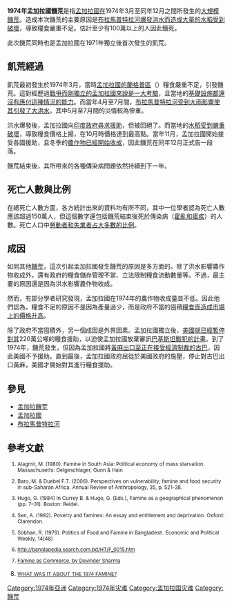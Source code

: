 **1974年孟加拉國饑荒**是指[孟加拉國在](https://zh.wikipedia.org/wiki/孟加拉國 "wikilink")1974年3月至同年12月之間所發生的[大規模饑荒](../Page/饑荒.md "wikilink")。造成本次饑荒的主要原因是[布拉馬普特拉河爆發](https://zh.wikipedia.org/wiki/布拉馬普特拉河 "wikilink")[洪水而造成大量的](../Page/洪水.md "wikilink")[水稻受到破壞](../Page/水稻.md "wikilink")，導致糧食嚴重不足。估計至少有100萬以上的人因此餓死。

此次饑荒同時也是孟加拉國在1971年獨立後首次發生的飢荒。

## 飢荒經過

飢荒最初發生於1974年3月，當時[孟加拉國的](https://zh.wikipedia.org/wiki/孟加拉國 "wikilink")[蘭格普區](https://zh.wikipedia.org/wiki/蘭格普區 "wikilink")（）糧食嚴重不足，引發饑荒。這對經歷過[戰爭而剛獨立的孟加拉國來說是一大考驗](https://zh.wikipedia.org/wiki/孟加拉國解放戰爭 "wikilink")，且當地的[基礎設施都還沒有應付這種情況的能力](https://zh.wikipedia.org/wiki/基礎設施 "wikilink")。而當年4月至7月間，[布拉馬普特拉河受到大雨影響使其引發了大](https://zh.wikipedia.org/wiki/布拉馬普特拉河 "wikilink")[洪水](../Page/洪水.md "wikilink")，其中5月至7月間的災情較為慘重。

洪水爆發後，孟加拉國向[印度政府尋求援助](../Page/印度.md "wikilink")，但被回絕了。而當地的[水稻受到嚴重破壞](../Page/水稻.md "wikilink")，導致糧食價格上揚，在10月時價格達到最高點。當年11月，孟加拉國開始接受各國援助，且冬季的[農作物已經開始收成](https://zh.wikipedia.org/wiki/農作物 "wikilink")，因此饑荒在同年12月正式告一段落。

饑荒結束後，其所帶來的各種傳染病問題依然持續到下一年。

## 死亡人數與比例

在總死亡人數方面，各方統計出來的資料均有所不同，其中一位學者認為死亡人數應該超過150萬人，但這個數字還包括饑荒結束後死於傳染病（[霍亂和](../Page/霍亂.md "wikilink")[瘧疾](https://zh.wikipedia.org/wiki/瘧疾 "wikilink")）的人數。死亡人口中[勞動者和](https://zh.wikipedia.org/wiki/勞動者 "wikilink")[失業者占大多數的比例](../Page/失業.md "wikilink")。

## 成因

如同其他[饑荒](../Page/饑荒.md "wikilink")，這次引起孟加拉國發生饑荒的原因是多方面的。除了洪水影響農作物收成外，還有政府的糧食儲存管理不當、立法限制糧食流動數量等。不過，最主要的原因還是因為洪水影響農作物收成。

然而，有部分學者研究發現，孟加拉國在1974年的農作物收成量並不低。因此他們認為，糧食不足的原因不是因為產量過少，而是政府不當的囤積[糧食而造成市場上的價格升高](https://zh.wikipedia.org/wiki/糧食 "wikilink")。

除了政府不當囤積外，另一個成因是外界因素。孟加拉國獨立後，[美國就已經暫停對其](https://zh.wikipedia.org/wiki/美國 "wikilink")220萬公噸的糧食援助，以迫使孟加拉國放棄審訊[巴基斯坦](../Page/巴基斯坦.md "wikilink")[戰犯的計畫](https://zh.wikipedia.org/wiki/戰犯 "wikilink")。到了1974年，饑荒發生，但因為孟加拉國將[黃麻出口至正在接受](https://zh.wikipedia.org/wiki/黃麻 "wikilink")[經濟制裁的](../Page/經濟制裁.md "wikilink")[古巴](../Page/古巴.md "wikilink")，因此美國不予援助。直到最後，孟加拉國政府屈從於美國政府的施壓，停止對古巴出口黃麻，美國才開始對其進行糧食援助。

## 參見

  - [孟加拉饑荒](https://zh.wikipedia.org/wiki/孟加拉饑荒 "wikilink")
  - [孟加拉國](https://zh.wikipedia.org/wiki/孟加拉國 "wikilink")
  - [布拉馬普特拉河](https://zh.wikipedia.org/wiki/雅魯藏布江 "wikilink")

## 參考文獻

<small>

1.  Alagmir, M. (1980). Famine in South Asia: Political economy of mass
    starvation. Massachusetts: Oelgeschlager, Gunn & Hain

2.  Baro, M. & Duebel F.T. (2006). Perspectives on vulnerability, famine
    and food security in sub-Saharan Africa. Annual Review of
    Anthropology, 35, p. 521-38.

3.  Hugo, G. (1984) In Currey B. & Hugo, G. (Eds.), Famine as a
    geographical phenomenon (pp. 7–31). Boston: Reidel.

4.  Sen, A. (1982). Poverty and famines: An essay and entitlement and
    deprivation. Oxford: Clarendon.

5.  Sobhan, R. (1979). Politics of Food and Famine in Bangladesh.
    Economic and Political Weekly, 14(48)

6.  <http://banglapedia.search.com.bd/HT/F_0015.htm>

7.  [Famine as Commerce, by Devinder
    Sharma](http://www.indiatogether.org/agriculture/opinions/dsharma/faminecommerce.htm)

8.  [WHAT WAS IT ABOUT THE 1974
    FAMINE?](http://www.scholarsbangladesh.com/nurulislam1.php)</small>

[Category:1974年亞洲](https://zh.wikipedia.org/wiki/Category:1974年亞洲 "wikilink")
[Category:1974年灾难](https://zh.wikipedia.org/wiki/Category:1974年灾难 "wikilink")
[Category:孟加拉国灾难](https://zh.wikipedia.org/wiki/Category:孟加拉国灾难 "wikilink")
[Category:饑荒](https://zh.wikipedia.org/wiki/Category:饑荒 "wikilink")
